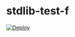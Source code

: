 # stdlib-test-f

[![Deploy](http://github.notoriaga.com/github/deploy/button/)](http://github.notoriaga.com/github/deploy/ref/)
